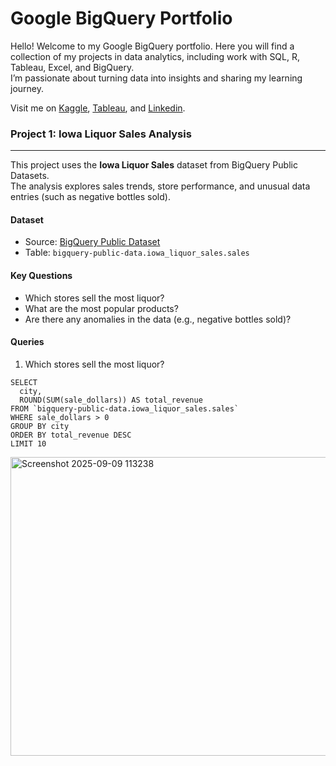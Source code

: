 # Google BigQuery Portfolio

Hello! Welcome to my Google BigQuery portfolio. Here you will find a collection of my projects in data analytics, including work with SQL, R, Tableau, Excel, and BigQuery.  
I’m passionate about turning data into insights and sharing my learning journey.

Visit me on [Kaggle](https://www.kaggle.com/vionamillian), [Tableau](https://public.tableau.com/app/profile/viona.millian/vizzes), and [Linkedin](https://www.linkedin.com/in/viona-millian/).

### Project 1: Iowa Liquor Sales Analysis
---

This project uses the **Iowa Liquor Sales** dataset from BigQuery Public Datasets.  
The analysis explores sales trends, store performance, and unusual data entries (such as negative bottles sold).

#### Dataset
- Source: [BigQuery Public Dataset](https://console.cloud.google.com/marketplace/details/iowa-department-of-commerce/iowa-liquor-sales)  
- Table: `bigquery-public-data.iowa_liquor_sales.sales`

#### Key Questions
- Which stores sell the most liquor?
- What are the most popular products?
- Are there any anomalies in the data (e.g., negative bottles sold)?

#### Queries
1. Which stores sell the most liquor?
   
```
SELECT 
  city,
  ROUND(SUM(sale_dollars)) AS total_revenue
FROM `bigquery-public-data.iowa_liquor_sales.sales`
WHERE sale_dollars > 0
GROUP BY city
ORDER BY total_revenue DESC
LIMIT 10
```

<img width="1406" height="478" alt="Screenshot 2025-09-09 113238" src="https://github.com/user-attachments/assets/be32292e-bae8-40b5-9c89-65d9c07420d0" />
